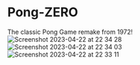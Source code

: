 # Pong-ZERO
The classic Pong Game remake from 1972!
![Screenshot 2023-04-22 at 22 34 28](https://user-images.githubusercontent.com/37886897/233817766-7f55e1eb-4018-415d-9f93-7e47e1843509.png)
![Screenshot 2023-04-22 at 22 34 03](https://user-images.githubusercontent.com/37886897/233817768-3593d6b7-fb54-474b-8009-a85dd95a9529.png)
![Screenshot 2023-04-22 at 22 33 11](https://user-images.githubusercontent.com/37886897/233817769-34b808ab-9b4e-4b7f-a665-7e41876d865a.png)
